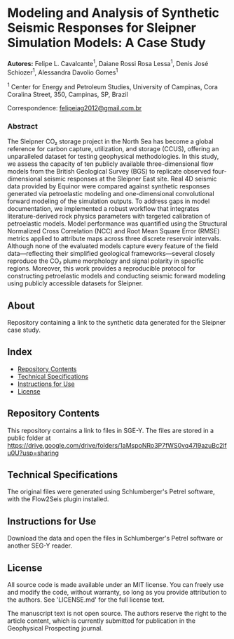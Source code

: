 # Modeling and Analysis of Synthetic Seismic Responses for Sleipner Simulation Models: A Case Study

**Autores:** Felipe L. Cavalcante<sup>1</sup>, Daiane Rossi Rosa Lessa<sup>1</sup>, Denis José Schiozer<sup>1</sup>, Alessandra Davolio Gomes<sup>1</sup>       

<sup>1</sup> Center for Energy and Petroleum Studies, University of Campinas, Cora Coralina Street, 350, Campinas, SP, Brazil  

Correspondence: felipeiag2012@gmail.com.br  

### Abstract
The Sleipner CO₂ storage project in the North Sea has become a global reference for carbon capture, utilization, and storage (CCUS), offering an unparalleled dataset for testing geophysical methodologies. In this study, we assess the capacity of ten publicly available three-dimensional flow models from the British Geological Survey (BGS) to replicate observed four-dimensional seismic responses at the Sleipner East site. Real 4D seismic data provided by Equinor were compared against synthetic responses generated via petroelastic modeling and one-dimensional convolutional forward modeling of the simulation outputs. To address gaps in model documentation, we implemented a robust workflow that integrates literature-derived rock physics parameters with targeted calibration of petroelastic models. Model performance was quantified using the Structural Normalized Cross Correlation (NCC) and Root Mean Square Error (RMSE) metrics applied to attribute maps across three discrete reservoir intervals. Although none of the evaluated models capture every feature of the field data—reflecting their simplified geological frameworks—several closely reproduce the CO₂ plume morphology and signal polarity in specific regions. Moreover, this work provides a reproducible protocol for constructing petroelastic models and conducting seismic forward modeling using publicly accessible datasets for Sleipner.

## About
Repository containing a link to the synthetic data generated for the Sleipner case study.   

## Index

- [Repository Contents](#repository-contents)
- [Technical Specifications](#technical-specifications)
- [Instructions for Use](#instructions-for-use)
- [License](#license)

## Repository Contents   

This repository contains a link to files in SGE-Y. The files are stored in a public folder at https://drive.google.com/drive/folders/1aMspoNRo3P7fWS0vq47l9azuBc2lfu0U?usp=sharing

## Technical Specifications

The original files were generated using Schlumberger's Petrel software, with the Flow2Seis plugin installed.

## Instructions for Use

Download the data and open the files in Schlumberger's Petrel software or another SEG-Y reader.

## License
All source code is made available under an MIT license. You can freely use and modify the code, without warranty, so long as you provide attribution to the authors. See 'LICENSE.md' for the full license text.

The manuscript text is not open source. The authors reserve the right to the article content, which is currently submitted for publication in the Geophysical Prospecting journal.
